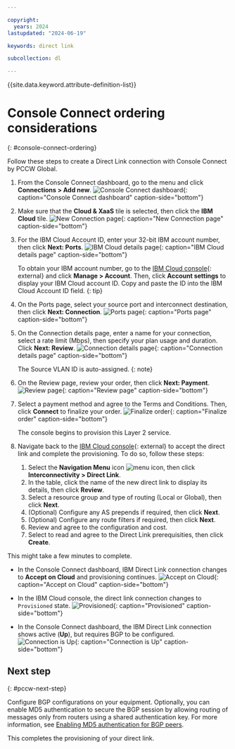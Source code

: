 ```yaml
---

copyright:
  years: 2024
lastupdated: "2024-06-19"

keywords: direct link

subcollection: dl

---
```


{{site.data.keyword.attribute-definition-list}}

# Console Connect ordering considerations
{: #console-connect-ordering}

Follow these steps to create a Direct Link connection with Console Connect by PCCW Global.

1. From the Console Connect dashboard, go to the menu and click **Connections > Add new**.
   ![Console Connect dashboard](/images/pccw-dashboard.png "Console Connect dashboard"){: caption="Console Connect dashboard" caption-side="bottom"}

1. Make sure that the **Cloud & XaaS** tile is selected, then click the **IBM Cloud** tile.
   ![New Connection page](/images/pccw-new-connection.png "New Connection page"){: caption="New Connection page" caption-side="bottom"}

1. For the IBM Cloud Account ID, enter your 32-bit IBM account number, then click **Next: Ports**.
   ![IBM Cloud details page](/images/pccw-account-id.png "IBM Cloud details page"){: caption="IBM Cloud details page" caption-side="bottom"}

   To obtain your IBM account number, go to the [IBM Cloud console](/login){: external} and click **Manage > Account**. Then, click **Account settings** to display your IBM Cloud account ID. Copy and paste the ID into the IBM Cloud Account ID field.
   {: tip}

1. On the Ports page, select your source port and interconnect destination, then click **Next: Connection**.
   ![Ports page](/images/pccw-ports.png "Ports page"){: caption="Ports page" caption-side="bottom"}

1. On the Connection details page, enter a name for your connection, select a rate limit (Mbps), then specify your plan usage and duration. Click **Next: Review**.
   ![Connection details page](/images/pccw-connection-details.png "Connection details page"){: caption="Connection details page" caption-side="bottom"}

   The Source VLAN ID is auto-assigned.
   {: note}

1. On the Review page, review your order, then click **Next: Payment**.
   ![Review page](/images/pccw-review.png "Review page"){: caption="Review page" caption-side="bottom"}

1. Select a payment method and agree to the Terms and Conditions. Then, click **Connect** to finalize your order.
   ![Finalize order](/images/pccw-terms.png "Finalize order"){: caption="Finalize order" caption-side="bottom"}

   The console begins to provision this Layer 2 service.

1. Navigate back to the [IBM Cloud console](/login){: external} to accept the direct link and complete the provisioning. To do so, follow these steps:

   1. Select the **Navigation Menu** icon ![menu icon](../icons/icon_hamburger.svg), then click **Interconnectivity > Direct Link**.
   1. In the table, click the name of the new direct link to display its details, then click **Review**.
   1. Select a resource group and type of routing (Local or Global), then click **Next**.
   1. (Optional) Configure any AS prepends if required, then click **Next**.
   1. (Optional) Configure any route filters if required, then click **Next**.
   1. Review and agree to the configuration and cost.
   1. Select to read and agree to the Direct Link prerequisities, then click **Create**.

This might take a few minutes to complete.

* In the Console Connect dashboard, IBM Direct Link connection changes to **Accept on Cloud** and provisioning continues.
   ![Accept on Cloud](/images/pccw-accept-on-cloud.png "Accept on Cloud"){: caption="Accept on Cloud" caption-side="bottom"}

* In the IBM Cloud console, the direct link connection changes to `Provisioned` state.
   ![Provisioned](/images/pccw-provisioned.png "Provisioned"){: caption="Provisioned" caption-side="bottom"}

* In the Console Connect dashboard, the IBM Direct Link connection shows active (**Up**), but requires BGP to be configured.
   ![Connection is Up](/images/pccw-up.png "Connection is Up"){: caption="Connection is Up" caption-side="bottom"}

## Next step
{: #pccw-next-step}

Configure BGP configurations on your equipment. Optionally, you can enable MD5 authentication to secure the BGP session by allowing routing of messages only from routers using a shared authentication key. For more information, see [Enabling MD5 authentication for BGP peers](/docs/dl?topic=dl-accepting-provider-created-connection#dl-enable-md5-provider).

This completes the provisioning of your direct link.
